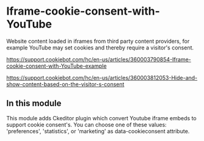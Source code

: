 # Iframe-cookie-consent-with-YouTube
Website content loaded in iframes from third party content providers, for example YouTube may set cookies and thereby require a visitor's consent.

https://support.cookiebot.com/hc/en-us/articles/360003790854-Iframe-cookie-consent-with-YouTube-example

https://support.cookiebot.com/hc/en-us/articles/360003812053-Hide-and-show-content-based-on-the-visitor-s-consent

## In this module

This module adds Ckeditor plugin which convert Youtube iframe embeds to support cookie consent's. You can choose one of these values: 'preferences', 'statistics', or 'marketing' as data-cookieconsent attribute.
